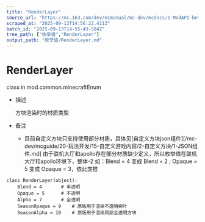 ```yaml
---
title: "RenderLayer"
source_url: "https://mc.163.com/dev/mcmanual/mc-dev/mcdocs/1-ModAPI-beta/%E6%9E%9A%E4%B8%BE%E5%80%BC/RenderLayer.html"
scraped_at: "2025-09-13T14:56:22.411Z"
batch_id: "2025-09-13T14-55-43-504Z"
tree_path: ["枚举值","RenderLayer"]
output_path: "枚举值/RenderLayer.md"
---
```


#  RenderLayer

class in mod.common.minecraftEnum

*   描述
    
    方块渲染时的材质类型
    
*   备注
    
    *   目前自定义方块只支持使用部分材质，具体见\[自定义方块json组件\]\[/mc-dev/mcguide/20-玩法开发/15-自定义游戏内容/2-自定义方块/1-JSON组件.md\] 由于联机大厅和apollo存在部分材质缺少定义，所以枚举值在联机大厅和apollo环境下，整体-2 如：Blend = 4 变成 Blend = 2 ; Opaque = 5 变成 Opaque = 3，依此类推

```
class RenderLayer(object):
	Blend = 4		# 半透明
	Opaque = 5		# 不透明
	Alpha = 7		# 全透明
	SeasonOpaque = 9	# 原版用于渲染不透明树叶
	SeasonAlpha = 10	# 原版用于渲染局部全透明方块


```